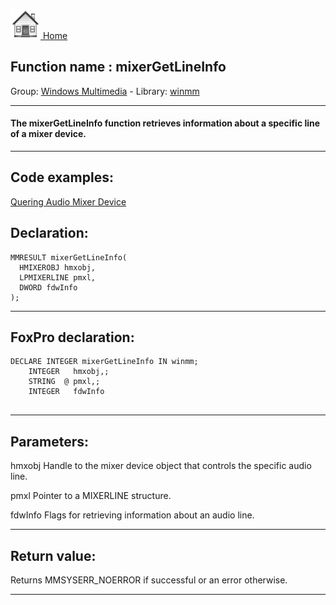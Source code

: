 [<img src="../../images/home.png"> Home ](https://github.com/VFPX/Win32API)  

## Function name : mixerGetLineInfo
Group: [Windows Multimedia](../../functions_group.md#Windows_Multimedia)  -  Library: [winmm](../../Libraries.md#winmm)  
***  


#### The mixerGetLineInfo function retrieves information about a specific line of a mixer device.
***  


## Code examples:
[Quering Audio Mixer Device](../../samples/sample_423.md)  

## Declaration:
```foxpro  
MMRESULT mixerGetLineInfo(
  HMIXEROBJ hmxobj,
  LPMIXERLINE pmxl,
  DWORD fdwInfo
);  
```  
***  


## FoxPro declaration:
```foxpro  
DECLARE INTEGER mixerGetLineInfo IN winmm;
	INTEGER   hmxobj,;
	STRING  @ pmxl,;
	INTEGER   fdwInfo
  
```  
***  


## Parameters:
hmxobj
Handle to the mixer device object that controls the specific audio line.

pmxl
Pointer to a MIXERLINE structure. 

fdwInfo
Flags for retrieving information about an audio line.
  
***  


## Return value:
Returns MMSYSERR_NOERROR if successful or an error otherwise.  
***  

